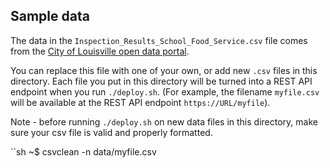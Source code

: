 ## Sample data

The data in the `Inspection_Results_School_Food_Service.csv` file comes from the [City of Louisville open data portal](https://data.louisvilleky.gov/dataset/environmental-health-inspection-results).

You can replace this file with one of your own, or add new `.csv` files in this directory. Each file you put in this directory will be turned into a REST API endpoint when you run `./deploy.sh`. (For example, the filename `myfile.csv` will be available at the REST API endpoint `https://URL/myfile`).

Note - before running `./deploy.sh` on new data files in this directory, make sure your csv file is valid and properly formatted.

``sh
~$ csvclean -n data/myfile.csv
```